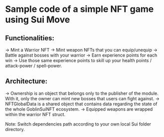 # Sample code of a simple NFT game using Sui Move

## Functionalities:
-> Mint a Warrior NFT
-> Mint weapon NFTs that you can equip/unequip
-> Battle against bosses with your warrior
-> Earn experience points for each win
-> Use those same experience points to skill up your health points / attack-power / spell-power.

## Architecture:
-> Ownership is an object that belongs only to the publisher of the module. With it, only the owner can mint new bosses that users can fight against.
-> NFTGlobalData is a shared object that contains data regarding the state of the whole GoblinSuiNFT ecosystem.
-> Equipped weapons are wrapped within the warrior NFT struct.

Note: Switch dependencies path according to your own local Sui folder directory.
